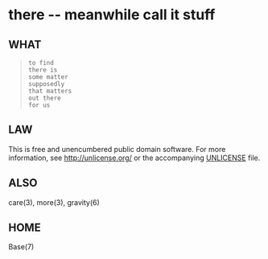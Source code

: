 # there -- meanwhile call it stuff


## WHAT

>     to find
>     there is
>     some matter
>     supposedly
>     that matters
>     out there
>     for us


## LAW

This is free and unencumbered public domain software.
For more information, see <http://unlicense.org/> or the accompanying
[UNLICENSE](http://astrolet.github.com/there/UNLICENSE.html) file.


## ALSO

care(3), more(3), gravity(6)


## HOME

Base(7)
